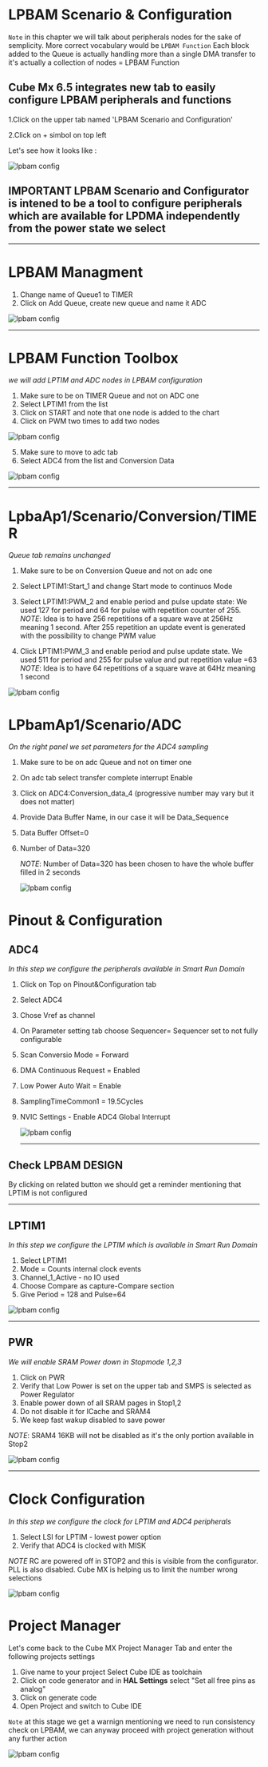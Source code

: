 # LPBAM Scenario & Configuration

`Note` in this chapter we will talk about peripherals nodes for the sake of semplicity.
More correct vocabulary would be `LPBAM Function`
Each block added to the Queue is actually handling more than a single DMA transfer to it's actually a collection of nodes = LPBAM Function

## Cube Mx 6.5 integrates new tab to easily configure LPBAM peripherals and functions


   1.Click on the upper tab named 'LPBAM Scenario and Configuration'

   2.Click on + simbol on top left

Let's see how it looks like <!-- here need to be added some nice screenshot with graphic to explain the various sections  -->:

![lpbam config](./img/01.png)

## IMPORTANT LPBAM Scenario and Configurator is intened to be a tool to configure peripherals which are available for LPDMA independently from the power state we select
---

# LPBAM Managment #

1. Change name of Queue1 to TIMER
2. Click on Add Queue, create new queue and name it ADC

![lpbam config](./img/01.gif)

---

# LPBAM Function Toolbox #

*we will add LPTIM and ADC nodes in LPBAM configuration*

1. Make sure to be on TIMER Queue and not on ADC one
2. Select LPTIM1 from the list
3. Click on START and note that one node is added to the chart
4. Click on PWM two times to add two nodes

![lpbam config](./img/02.gif)

5. Make sure to move to adc tab 
6. Select ADC4 from the list and Conversion Data

![lpbam config](./img/03.gif)

---


# LpbaAp1/Scenario/Conversion/TIMER #

*Queue tab remains unchanged*

1. Make sure to be on Conversion Queue and not on adc one
2. Select LPTIM1:Start_1 and change Start mode to continuos Mode
3. Select LPTIM1:PWM_2 and enable period and pulse update state: We used 127 for period and 64 for pulse with repetition counter of 255.
   *NOTE*: Idea is to have 256 repetitions of a square wave at 256Hz meaning 1 second. After 255 repetition an update event is generated with the possibility to change PWM value

4. Click LPTIM1:PWM_3 and enable period and pulse update state. We used 511 for period and 255 for pulse value and put repetition value =63
   *NOTE*: Idea is to have 64 repetitions of a square wave at 64Hz meaning 1 second

![lpbam config](./img/04.gif)

# LPbamAp1/Scenario/ADC #

*On the right panel we set parameters for the ADC4 sampling*

1. Make sure to be on adc Queue and not on timer one
2. On adc tab select transfer complete interrupt Enable
3. Click on ADC4:Conversion_data_4 (progressive number may vary but it does not matter) 
4. Provide Data Buffer Name, in our case it will be Data_Sequence
5. Data Buffer Offset=0
6. Number of Data=320
   
   *NOTE*: Number of Data=320 has been chosen to have the whole buffer filled in 2 seconds
   
   ![lpbam config](./img/05.gif)
<!-- need to check if trigger is needed at this stage -->

# Pinout & Configuration #

## ADC4 ##

*In this step we configure the peripherals available in Smart Run Domain*

1. Click on Top on Pinout&Configuration tab
2. Select ADC4
3. Chose Vref as channel <!--maybe would be better to try out with a different channel to see changes in the data buffer acquired -->
4. On Parameter setting tab choose Sequencer= Sequencer set to not fully configurable
5. Scan Conversio Mode = Forward
6. DMA Continuous Request = Enabled
7. Low Power Auto Wait = Enable
8. SamplingTimeCommon1 = 19.5Cycles <!-- actually we have tried with 160_5 clk cycles but it seems no more an option-->
9. NVIC Settings - Enable ADC4 Global Interrupt
   
   ![lpbam config](./img/06.gif)

   ---


## Check LPBAM DESIGN
By clicking on related button we should get a reminder mentioning that LPTIM is not configured
<!--add picture here -->

---

   ## LPTIM1 ##

*In this step we configure the LPTIM which is available in Smart Run Domain*


1. Select LPTIM1
2. Mode = Counts internal clock events
3. Channel_1_Active - no IO used
4. Choose Compare as capture-Compare section
5. Give Period = 128 and Pulse=64 <!-- need to check the impact that this number has-->

 ![lpbam config](./img/07.gif)

 ---

  ## PWR ##

*We will enable SRAM Power down in Stopmode 1,2,3*


1. Click on PWR
2. Verify that Low Power is set on the upper tab and SMPS is selected as Power Regulator
3. Enable power down of all SRAM pages in Stop1,2
4. Do not disable it for ICache and SRAM4
5. We keep fast wakup disabled to save power
 <!-- need to check if we can also power down other elements-->

 *NOTE*: SRAM4 16KB will not be disabled as it's the only portion available in Stop2



![lpbam config](./img/02.png)
  <!-- once defined, add related .gif-->

 ---

 # Clock Configuration #

*In this step we configure the clock for LPTIM and ADC4 peripherals*

1. Select LSI for LPTIM - lowest power option
2. Verify that ADC4 is clocked with MISK


  *NOTE* RC are powered off in STOP2 and this is visible from the configurator. PLL is also disabled. Cube MX is helping us to limit the number wrong selections
<!-- not sure makes sense adding a dedicated .gif here -->

 ![lpbam config](./img/07.png)

 # Project Manager #

Let's come back to the Cube MX Project Manager Tab
and enter the following projects settings

1. Give name to your project Select Cube IDE as toolchain
2. Click on code generator and  in **HAL Settings** select "Set all free pins as analog"
3. Click on generate code
4. Open Project and switch to Cube IDE

`Note` at this stage we get a warnign mentioning we need to run consistency check on LPBAM, we can anyway proceed with project generation without any further action

<!-- maybe we should add here a .gif -->

![lpbam config](./img/08.png)